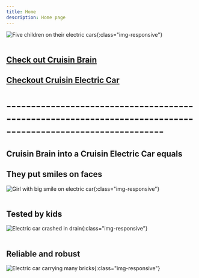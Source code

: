 ```yaml
---
title: Home
description: Home page
---
```


![Five children on their electric cars](/five-kids-and-cars.jpg){:class="img-responsive"}
<br/><br/>


## [Check out Cruisin Brain](/cruisin-brain/index.md)

## [Checkout Cruisin Electric Car](/diy/index.md)

# ------------------------------------------------------------------------------------------------------------

## Cruisin Brain into a Cruisin Electric Car equals

## They put smiles on faces
![Girl with big smile on electric car](/sophie-birthday.jpg){:class="img-responsive"}
<br/><br/>

## Tested by kids
![Electric car crashed in drain](/ethan-crash-drain.jpg){:class="img-responsive"}
<br/><br/>

## Reliable and robust
![Electric car carrying many bricks](/ethan-bricks.jpg){:class="img-responsive"}
